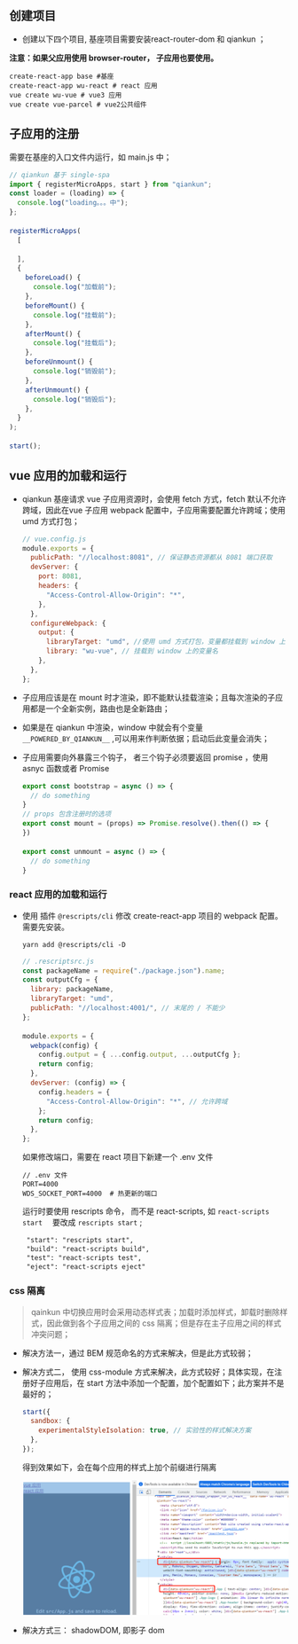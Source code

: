 ## 创建项目

- 创建以下四个项目, 基座项目需要安装react-router-dom 和 qiankun ；

**注意：如果父应用使用 browser-router， 子应用也要使用。**

```shell
create-react-app base #基座
create-react-app wu-react # react 应用
vue create wu-vue # vue3 应用
vue create vue-parcel # vue2公共组件
```

## 子应用的注册

需要在基座的入口文件内运行，如 main.js 中；

```js
// qiankun 基于 single-spa
import { registerMicroApps, start } from "qiankun";
const loader = (loading) => {
  console.log("loading。。。中");
};

registerMicroApps(
  [
    
  ],
  {
    beforeLoad() {
      console.log("加载前");
    },
    beforeMount() {
      console.log("挂载前");
    },
    afterMount() {
      console.log("挂载后");
    },
    beforeUnmount() {
      console.log("销毁前");
    },
    afterUnmount() {
      console.log("销毁后");
    },
  }
);

start();

```



## vue 应用的加载和运行

- qiankun 基座请求 vue 子应用资源时，会使用 fetch 方式，fetch  默认不允许跨域，因此在vue 子应用 webpack 配置中，子应用需要配置允许跨域；使用 umd  方式打包；

  ```js
  // vue.config.js
  module.exports = {
    publicPath: "//localhost:8081", // 保证静态资源都从 8081 端口获取
    devServer: {
      port: 8081,
      headers: {
        "Access-Control-Allow-Origin": "*",
      },
    },
    configureWebpack: {
      output: {
        libraryTarget: "umd", //使用 umd 方式打包，变量都挂载到 window 上
        library: "wu-vue", // 挂载到 window 上的变量名
      },
    },
  };
  ```

  

- 子应用应该是在 mount 时才渲染，即不能默认挂载渲染；且每次渲染的子应用都是一个全新实例，路由也是全新路由；

- 如果是在 qiankun 中渲染，window 中就会有个变量 ``__POWERED_BY_QIANKUN__`` ,可以用来作判断依据；启动后此变量会消失；

- 子应用需要向外暴露三个钩子， 者三个钩子必须要返回 promise ，使用 asnyc 函数或者 Promise 

  ```js
  export const bootstrap = async () => {
    // do something
  }
  // props 包含注册时的选项
  export const mount = (props) => Promise.resolve().then(() => {
  })
  
  export const unmount = async () => {
    // do something
  }
  ```

  

### react 应用的加载和运行

- 使用 插件 ``@rescripts/cli``  修改 create-react-app 项目的 webpack 配置。需要先安装。

  ```shell
  yarn add @rescripts/cli -D
  ```

  ```js
  // .rescriptsrc.js
  const packageName = require("./package.json").name;
  const outputCfg = {
    library: packageName,
    libraryTarget: "umd",
    publicPath: "//localhost:4001/", // 末尾的 / 不能少
  };
  
  module.exports = {
    webpack(config) {
      config.output = { ...config.output, ...outputCfg };
      return config;
    },
    devServer: (config) => {
      config.headers = {
        "Access-Control-Allow-Origin": "*", // 允许跨域
      };
      return config;
    },
  };
  ```

  如果修改端口，需要在 react 项目下新建一个 .env 文件

  ```shell
  // .env 文件
  PORT=4000
  WDS_SOCKET_PORT=4000  # 热更新的端口
  ```

  运行时要使用 rescripts 命令， 而不是 react-scripts, 如  ``react-scripts start  ``  要改成  ``rescripts start`` ;

  ```shell
   "start": "rescripts start",
   "build": "react-scripts build",
   "test": "react-scripts test",
   "eject": "react-scripts eject"
  ```

### css 隔离

> qainkun 中切换应用时会采用动态样式表；加载时添加样式，卸载时删除样式，因此做到各个子应用之间的 css 隔离；但是存在主子应用之间的样式冲突问题；

- 解决方法一，通过 BEM 规范命名的方式来解决，但是此方式较弱；

- 解决方式二， 使用 css-module 方式来解决，此方式较好；具体实现，在注册好子应用后，在 start 方法中添加一个配置，加个配置如下；此方案并不是最好的；

  ```js
  start({
    sandbox: {
      experimentalStyleIsolation: true, // 实验性的样式解决方案
    },
  });
  ```

  得到效果如下，会在每个应用的样式上加个前缀进行隔离

  ![image-20220329181034312](qiankun学习笔记.assets/image-20220329181034312.png)

- 解决方式三： shadowDOM, 即影子 dom 